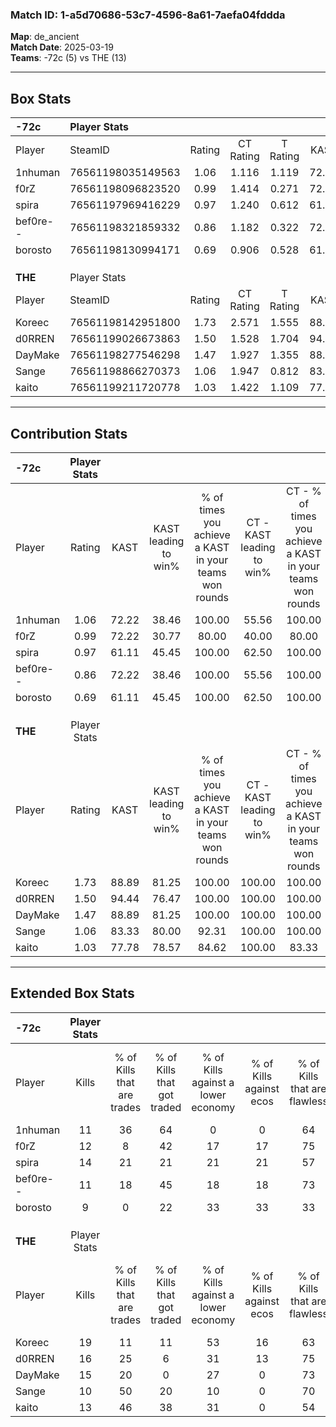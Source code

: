 ### Match ID: 1-a5d70686-53c7-4596-8a61-7aefa04fddda  
**Map**: de_ancient  
**Match Date**: 2025-03-19  
**Teams**: -72c (5) vs THE (13)  

---  

## Box Stats  

| **-72c** | Player Stats      |        |           |          |       |       |       |         |        |      |     |
| :- | :- | :-: | :-: | :-: | :-: | :-: | :-: | :-: | :-: | :-: | :-: |
| Player   | SteamID           | Rating | CT Rating | T Rating | KAST  |  ADR  | Kills | Assists | Deaths | K/D  | HS% |
| 1nhuman  | 76561198035149563 |  1.06  |   1.116   |  1.119   | 72.22 | 97.1  |  11   |    8    |   14   | 0.79 | 81  |
| f0rZ     | 76561198096823520 |  0.99  |   1.414   |  0.271   | 72.22 | 68.6  |  12   |    3    |   14   | 0.86 | 25  |
| spira    | 76561197969416229 |  0.97  |   1.240   |  0.612   | 61.11 | 60.4  |  14   |    2    |   14   | 1.00 | 42  |
| bef0re-- | 76561198321859332 |  0.86  |   1.182   |  0.322   | 72.22 | 62.1  |  11   |    4    |   16   | 0.69 | 63  |
| borosto  | 76561198130994171 |  0.69  |   0.906   |  0.528   | 61.11 | 52.5  |   9   |    5    |   15   | 0.60 | 44  |
|          |                   |        |           |          |       |       |       |         |        |      |     |
|          |                   |        |           |          |       |       |       |         |        |      |     |
|          |                   |        |           |          |       |       |       |         |        |      |     |
| **THE**  | Player Stats      |        |           |          |       |       |       |         |        |      |     |
| Player   | SteamID           | Rating | CT Rating | T Rating | KAST  |  ADR  | Kills | Assists | Deaths | K/D  | HS% |
| Koreec   | 76561198142951800 |  1.73  |   2.571   |  1.555   | 88.89 | 121.9 |  19   |    7    |   11   | 1.73 | 47  |
| d0RREN   | 76561199026673863 |  1.50  |   1.528   |  1.704   | 94.44 | 95.5  |  16   |    5    |   12   | 1.33 | 56  |
| DayMake  | 76561198277546298 |  1.47  |   1.927   |  1.355   | 88.89 | 88.1  |  15   |    5    |   9    | 1.67 | 53  |
| Sange    | 76561198866270373 |  1.06  |   1.947   |  0.812   | 83.33 | 57.7  |  10   |   10    |   11   | 0.91 | 30  |
| kaito    | 76561199211720778 |  1.03  |   1.422   |  1.109   | 77.78 | 57.5  |  13   |    2    |   14   | 0.93 | 61  |
---  

## Contribution Stats  

| **-72c** | Player Stats |       |                      |                                                        |                           |                                                             |                          |                                                            |
| :- | :-: | :-: | :-: | :-: | :-: | :-: | :-: | :-: |
| Player   |    Rating    | KAST  | KAST leading to win% | % of times you achieve a KAST in your teams won rounds | CT - KAST leading to win% | CT - % of times you achieve a KAST in your teams won rounds | T - KAST leading to win% | T - % of times you achieve a KAST in your teams won rounds |
| 1nhuman  |     1.06     | 72.22 |        38.46         |                         100.00                         |           55.56           |                           100.00                            |           0.00           |                            0.00                            |
| f0rZ     |     0.99     | 72.22 |        30.77         |                         80.00                          |           40.00           |                            80.00                            |           0.00           |                            0.00                            |
| spira    |     0.97     | 61.11 |        45.45         |                         100.00                         |           62.50           |                           100.00                            |           0.00           |                            0.00                            |
| bef0re-- |     0.86     | 72.22 |        38.46         |                         100.00                         |           55.56           |                           100.00                            |           0.00           |                            0.00                            |
| borosto  |     0.69     | 61.11 |        45.45         |                         100.00                         |           62.50           |                           100.00                            |           0.00           |                            0.00                            |
|          |              |       |                      |                                                        |                           |                                                             |                          |                                                            |
|          |              |       |                      |                                                        |                           |                                                             |                          |                                                            |
|          |              |       |                      |                                                        |                           |                                                             |                          |                                                            |
| **THE**  | Player Stats |       |                      |                                                        |                           |                                                             |                          |                                                            |
| Player   |    Rating    | KAST  | KAST leading to win% | % of times you achieve a KAST in your teams won rounds | CT - KAST leading to win% | CT - % of times you achieve a KAST in your teams won rounds | T - KAST leading to win% | T - % of times you achieve a KAST in your teams won rounds |
| Koreec   |     1.73     | 88.89 |        81.25         |                         100.00                         |          100.00           |                           100.00                            |          70.00           |                           100.00                           |
| d0RREN   |     1.50     | 94.44 |        76.47         |                         100.00                         |          100.00           |                           100.00                            |          63.64           |                           100.00                           |
| DayMake  |     1.47     | 88.89 |        81.25         |                         100.00                         |          100.00           |                           100.00                            |          70.00           |                           100.00                           |
| Sange    |     1.06     | 83.33 |        80.00         |                         92.31                          |          100.00           |                           100.00                            |          66.67           |                           85.71                            |
| kaito    |     1.03     | 77.78 |        78.57         |                         84.62                          |          100.00           |                            83.33                            |          66.67           |                           85.71                            |
---  

## Extended Box Stats  

| **-72c** | Player Stats |                            |                            |                                    |                         |                              |                                 |        |                             |                                     |                          |                               |                            |
| :- | :-: | :-: | :-: | :-: | :-: | :-: | :-: | :-: | :-: | :-: | :-: | :-: | :-: |
| Player   |    Kills     | % of Kills that are trades | % of Kills that got traded | % of Kills against a lower economy | % of Kills against ecos | % of Kills that are flawless | % of Kills that are close duels | Deaths | % of Deaths that get traded | % of Deaths against a lower economy | % of Deaths against ecos | % of Deaths that are flawless | % of Deaths that are close |
| 1nhuman  |      11      |             36             |             64             |                 0                  |            0            |              64              |                9                |   14   |             14              |                  0                  |            0             |              43               |             14             |
| f0rZ     |      12      |             8              |             42             |                 17                 |           17            |              75              |               25                |   14   |              7              |                  0                  |            0             |              57               |             7              |
| spira    |      14      |             21             |             21             |                 21                 |           21            |              57              |               14                |   14   |             14              |                  7                  |            7             |              71               |             7              |
| bef0re-- |      11      |             18             |             45             |                 18                 |           18            |              73              |                0                |   16   |             13              |                  6                  |            6             |              81               |             0              |
| borosto  |      9       |             0              |             22             |                 33                 |           33            |              33              |               22                |   15   |             20              |                  7                  |            7             |              87               |             0              |
|          |              |                            |                            |                                    |                         |                              |                                 |        |                             |                                     |                          |                               |                            |
|          |              |                            |                            |                                    |                         |                              |                                 |        |                             |                                     |                          |                               |                            |
|          |              |                            |                            |                                    |                         |                              |                                 |        |                             |                                     |                          |                               |                            |
| **THE**  | Player Stats |                            |                            |                                    |                         |                              |                                 |        |                             |                                     |                          |                               |                            |
| Player   |    Kills     | % of Kills that are trades | % of Kills that got traded | % of Kills against a lower economy | % of Kills against ecos | % of Kills that are flawless | % of Kills that are close duels | Deaths | % of Deaths that get traded | % of Deaths against a lower economy | % of Deaths against ecos | % of Deaths that are flawless | % of Deaths that are close |
| Koreec   |      19      |             11             |             11             |                 53                 |           16            |              63              |                5                |   11   |             45              |                 27                  |            18            |              45               |             18             |
| d0RREN   |      16      |             25             |             6              |                 31                 |           13            |              75              |                0                |   12   |             42              |                 33                  |            8             |              42               |             42             |
| DayMake  |      15      |             20             |             0              |                 27                 |            0            |              73              |                7                |   9    |             22              |                 22                  |            11            |              78               |             0              |
| Sange    |      10      |             50             |             20             |                 10                 |            0            |              70              |                0                |   11   |             36              |                 27                  |            9             |              45               |             9              |
| kaito    |      13      |             46             |             38             |                 31                 |            0            |              54              |               15                |   14   |             43              |                 21                  |            7             |              93               |             0              |
